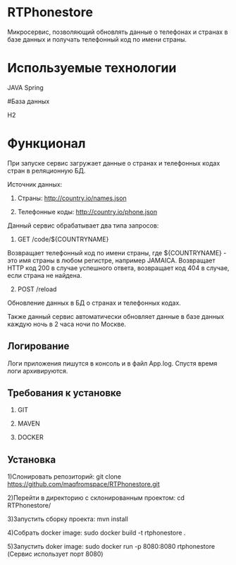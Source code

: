 # RTPhonestore
Микросервис, позволяющий обновлять данные о телефонах и странах в базе данных и получать телефонный код по имени страны. 

# Используемые технологии

JAVA
Spring

#База данных

H2

# Функционал

При запуске сервис загружает данные о странах и телефонных кодах стран в реляционную БД.

Источник данных:

1. Страны: http://country.io/names.json

2. Телефонные коды: http://country.io/phone.json 


Данный сервис обрабатывает два типа запросов:

1. GET /code/${COUNTRYNAME} 

Возвращает телефонный код по имени страны, где ${COUNTRYNAME} - это имя страны в любом регистре, например
JAMAICA. Возвращает HTTP код 200 в случае успешного ответа, возвращает код 404 в
случае, если страна не найдена.

2. POST /reload

Обновление данных в БД о странах и телефонных кодах.

Также данный сервис автоматически обновляет данные в базе данных каждую ночь в 2 часа ночи по Москве.

## Логирование

Логи приложения пишутся в консоль и в файл App.log. Спустя время логи архивируются.

## Требования к установке

1) GIT

2) MAVEN

3) DOCKER


## Установка

1)Слонировать репозиторий: git clone https://github.com/maqfromspace/RTPhonestore.git

2)Перейти в директорию с склонированным проектом: cd RTPhonestore/

3)Запустить сборку проекта: mvn install

4)Собрать docker image: sudo docker build -t rtphonestore .

5)Запустить doker image: sudo docker run -p 8080:8080 rtphonestore (Сервис использует порт 8080)

